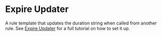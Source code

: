 # Expire Updater
A rule template that updates the duration string when called from another rule.
See [Expire Updater](https://community.openhab.org/t/change-expire-4-0-0-0-4-1-0-0/144640) for a full tutorial on how to set it up.
